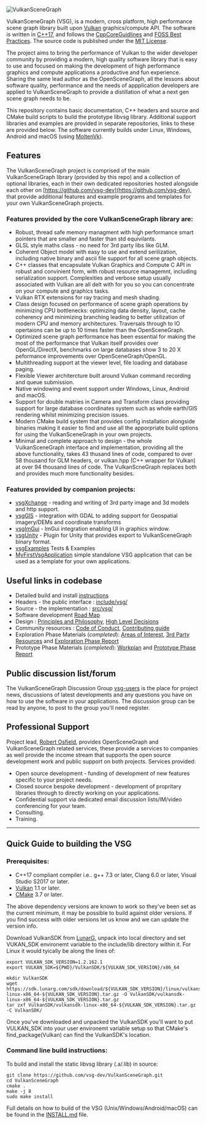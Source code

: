 ![VulkanSceneGraph](https://raw.githubusercontent.com/vsg-dev/VulkanSceneGraph/master/docs/images/VSGlogo.png)

VulkanSceneGraph (VSG), is a modern, cross platform, high performance scene graph library built upon [Vulkan](https://www.khronos.org/vulkan/) graphics/compute API. The software is written in [C++17](https://en.wikipedia.org/wiki/C%2B%2B17), and follows the [CppCoreGuidlines](https://isocpp.github.io/CppCoreGuidelines/CppCoreGuidelines) and [FOSS Best Practices](https://github.com/coreinfrastructure/best-practices-badge/blob/master/doc/criteria.md).  The source code is published under the [MIT License](LICENSE.md).

The project aims to bring the performance of Vulkan to the wider developer community by providing a modern, high quality software library that is easy to use and focused on making the development of high performance graphics and compute applications a productive and fun experience.  Sharing the same lead author as the OpenSceneGraph, all the lessons about software quality, performance and the needs of appplication developers are applied to VulkanSceneGraph to provide a distillation of what a next gen scene graph needs to be.

This repository contains basic documentation, C++ headers and source and CMake build scripts to build the prototype libvsg library.  Additional support libraries and examples are provided in separate repositories, links to these are provided below.  The software currently builds under Linux, Windows, Android and macOS (using [MoltenVk](https://github.com/KhronosGroup/MoltenVK)).

## Features
The VulkanSceneGraph project is comprised of the main VulkanSceneGraph library (provided by this repo) and a collection of optional libraries, each in their own dedicated repositories hosted alongside each other on [https://github.com/vsg-dev](https://github.com/vsg-dev), that provide additional features and example programs and templates for your own VulkanSceneGraph projects.

### Features provided by the core VulkanSceneGraph library are:

* Robust, thread safe memory managment with high performance smart pointers that are smaller and faster than std equivilants.
* GLSL style maths class - no need for 3rd party libs like GLM.
* Coherent Object model with easy to use and extend serilization, including native binary and ascii file support for all scene graph objects.
* C++ classes that encapsulate Vulkan Graphics and Compute C API in robust and convinient form, with robust resource managemnt, including serialization support. Complexities and verbose setup usually associated with Vulkan are all delt with for you so you can concentrate on your compute and graphics tasks.
* Vulkan RTX extensions for ray tracing and mesh shading.
* Class design focused on performance of scene graph operations by minimizing CPU bottlenecks: optimizing data density, layout, cache coherency and minimizing branching leading to better utilization of modern CPU and memory architectures. Traversals through to IO opertaions can be up to 10 times faster than the OpenSceneGraph.
* Optimized scene graph performance has been essential for making the most of the performance that Vulkan itself provides over OpenGL/DirectX, benchmarks on large databases show 3 to 20 X peformance improvements over OpenSceneGraph/OpenGL.
* Multithreading support at the viewer level, file loading and database paging.
* Flexible Viewer architercture built around Vulkan command recording and queue submission.
* Native windowing and event support under Windows, Linux, Android and macOS.
* Support for double matries in Camera and Transform class providing support for large database coordinates system such as whole earth/GIS rendering whilst minimizing precision issues.
* Modern CMake build system that provides config installation alongside binaries making it easier to find and use all the apporpriate build options for using the VulkanSceneGraph in your own projects.
* Minimal and complete approach to design - the whole VulkanSceneGraph interface and implementation, providing all the above functionality, takes 43 thusand lines of code, compared to over 58 thousand for GLM headers, or vulkan.hpp (C++ wrapper for Vulkan) at over 94 thousand lines of code.  The VulkanScneGraph replaces both and provides much more functionality besides.

### Features provided by companion projects:
* [vsgXchange](https://github.com/vsg-dev/vsgXchange) - reading and writing of 3rd party image and 3d models and http support.
* [vsgGIS](https://github.com/vsg-dev/vsgGIS) - integration with GDAL to adding support for Geospatial imagery/DEMs and coordinate transforms
* [vsgImGui](https://github.com/vsg-dev/vsgImGui) - ImGui integration enabling UI in graphics window.
* [vsgUnity](https://github.com/vsg-dev/vsgUnity) - Plugin for Unity that provides export to VulkanSceneGraph binary format.
* [vsgExamples](https://github.com/vsg-dev/vsgExamples) Tests & Examples
* [MyFirstVsgApplication](https://github.com/vsg-dev/MyFirstVsgApplication) simple standalone VSG application that can be used as a template for your own applications.

## Useful links in codebase
* Detailed build and install [instructions](INSTALL.md)
* Headers - the public interface : [include/vsg/](include/vsg)
* Source - the implementation : [src/vsg/](src/vsg)
* Software development [Road Map](ROADMAP.md)
* Design : [Principles and Philosophy](docs/Design/DesignPrinciplesAndPhilosophy.md),  [High Level Decisions](docs/Design/HighLevelDesignDecisions.md)
* Community resources :  [Code of Conduct](docs/CODE_OF_CONDUCT.md), [Contributing guide](docs/CONTRIBUTING.md)
* Exploration Phase Materials (*completed*): [Areas of Interest](docs/ExplorationPhase/AreasOfInterest.md), [3rd Party Resources](docs/ExplorationPhase/3rdPartyResources.md) and [Exploration Phase Report](docs/ExplorationPhase/VulkanSceneGraphExplorationPhaseReport.md)
* Prototype Phase Materials (*completed*): [Workplan](docs/PrototypePhase/Workplan.md) and [Prototype Phase Report](docs/PrototypePhase/PrototypePhaseReport.md)


## Public discussion list/forum
The VulkanSceneGraph Discussion Group [vsg-users](https://groups.google.com/forum/#!forum/vsg-users) is the place for project news, discussions of latest developments and any questions you have on how to use the software in your applications. The discussion group can be read by anyone, to post to the group you'll need register.

## Professional Support
Project lead, [Robert Osfield](mailto:robert.osfield@gmal.com), provides OpenSceneGraph and VulkanSceneGraph related services, these provide a services to companies as well provide the income stream that supports the open source development work and public support on both projects.  Services provided:

* Open source development - funding of development of new features specific to your project needs.
* Closed source bespoke development - development of propritary libraries through to directly working on your applications.
* Confidential support via dedicated email discussion lists/IM/video conferencing for your team.
* Consulting.
* Training.

---

## Quick Guide to building the VSG

### Prerequisites:
* C++17 compliant compiler i.e.. g++ 7.3 or later, Clang 6.0 or later, Visual Studio S2017 or later.
* [Vulkan](https://vulkan.lunarg.com/) 1.1 or later.
* [CMake](https://www.cmake.org) 3.7 or later.

The above dependency versions are known to work so they've been set as the current minimum, it may be possible to build against older versions.  If you find success with older versions let us know and we can update the version info.

Download VulkanSDK from [LunarG](https://vulkan.lunarg.com/sdk/home), unpack into local directory and set VUKAN_SDK environemt variable to the include/lib directory within it. For Linux it would tyically be along the lines of:

    export VULKAN_SDK_VERSION=1.2.162.1
    export VULKAN_SDK=${PWD}/VulkanSDK/${VULKAN_SDK_VERSION}/x86_64

    mkdir VulkanSDK
    wget https://sdk.lunarg.com/sdk/download/${VULKAN_SDK_VERSION}/linux/vulkansdk-linux-x86_64-${VULKAN_SDK_VERSION}.tar.gz -O VulkanSDK/vulkansdk-linux-x86_64-${VULKAN_SDK_VERSION}.tar.gz
    tar zxf VulkanSDK/vulkansdk-linux-x86_64-${VULKAN_SDK_VERSION}.tar.gz -C VulkanSDK/

Once you've downloaded and unpacked the VulkanSDK you'll want to put VULKAN_SDK into your user environemt variable setup so that CMake's find_package(Vulkan) can find the VulkanSDK's location.

### Command line build instructions:

To build and install the static libvsg library (.a/.lib) in source:

    git clone https://github.com/vsg-dev/VulkanSceneGraph.git
    cd VulkanSceneGraph
    cmake .
    make -j 8
    sudo make install

Full details on how to build of the VSG (Unix/Windows/Android/macOS) can be found in the [INSTALL.md](INSTALL.md) file.

